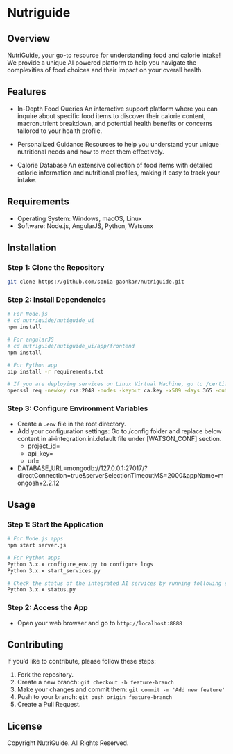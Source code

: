 # Nutriguide

## Overview
NutriGuide, your go-to resource for understanding food and calorie intake!
We provide a unique AI powered platform to help you navigate the complexities of food choices and their impact on your overall health.

## Features
- In-Depth Food Queries
    An interactive support platform where you can inquire about specific food items to discover their calorie content, macronutrient breakdown, and potential health benefits or concerns tailored to your health profile.

- Personalized Guidance
    Resources to help you understand your unique nutritional needs and how to meet them effectively.

- Calorie Database
    An extensive collection of food items with detailed calorie information and nutritional profiles, making it easy to track your intake.

## Requirements
- Operating System: Windows, macOS, Linux
- Software: Node.js, AngularJS, Python, Watsonx

## Installation

### Step 1: Clone the Repository
```bash
git clone https://github.com/sonia-gaonkar/nutriguide.git
```

### Step 2: Install Dependencies
```bash
# For Node.js 
# cd nutriguide/nutiguide_ui
npm install

# For angularJS
# cd nutriguide/nutiguide_ui/app/frontend
npm install

# For Python app
pip install -r requirements.txt

# If you are deploying services on Linux Virtual Machine, go to /certificate and run below command and input required details.
openssl req -newkey rsa:2048 -nodes -keyout ca.key -x509 -days 365 -out ca.crt
```

### Step 3: Configure Environment Variables
- Create a `.env` file in the root directory.
- Add your configuration settings: Go to /config folder and replace below content in ai-integration.ini.default file under [WATSON_CONF] section.
	- project_id=
	- api_key=
	- url=
- DATABASE_URL=mongodb://127.0.0.1:27017/?directConnection=true&serverSelectionTimeoutMS=2000&appName=mongosh+2.2.12


## Usage

### Step 1: Start the Application
```bash
# For Node.js apps
npm start server.js

# For Python apps
Python 3.x.x configure_env.py to configure logs
Python 3.x.x start_services.py

# Check the status of the integrated AI services by running following script.
Python 3.x.x status.py

```

### Step 2: Access the App
- Open your web browser and go to `http://localhost:8888` 

## Contributing
If you’d like to contribute, please follow these steps:
1. Fork the repository.
2. Create a new branch: `git checkout -b feature-branch`
3. Make your changes and commit them: `git commit -m 'Add new feature'`
4. Push to your branch: `git push origin feature-branch`
5. Create a Pull Request.

## License
Copyright NutriGuide. All Rights Reserved.

